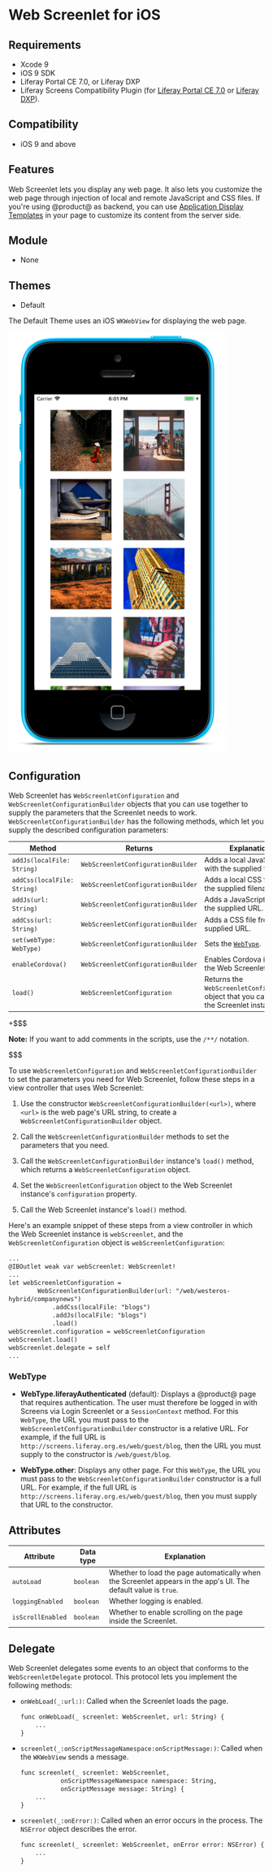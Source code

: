 # Web Screenlet for iOS [](id=web-screenlet-for-ios)

## Requirements [](id=requirements)

-   Xcode 9
-   iOS 9 SDK
-   Liferay Portal CE 7.0, or Liferay DXP 
-   Liferay Screens Compatibility Plugin (for 
    [Liferay Portal CE 7.0](http://www.liferay.com/marketplace/-/mp/application/54365664) 
    or 
    [Liferay DXP](http://www.liferay.com/marketplace/-/mp/application/54369726)). 

## Compatibility [](id=compatibility)

- iOS 9 and above

## Features [](id=features)

Web Screenlet lets you display any web page. It also lets you customize the web 
page through injection of local and remote JavaScript and CSS files. If you're 
using @product@ as backend, you can use 
[Application Display Templates](/discover/portal/-/knowledge_base/7-0/styling-apps-with-application-display-templates) 
in your page to customize its content from the server side. 

## Module [](id=module)

- None

## Themes [](id=themes)

- Default

The Default Theme uses an iOS `WKWebView` for displaying the web page. 

![Figure 1: Web Screenlet using the Default Theme.](../../images/screens-ios-webscreenlet.png)

## Configuration [](id=configuration)

Web Screenlet has `WebScreenletConfiguration` and 
`WebScreenletConfigurationBuilder` objects that you can use together to supply 
the parameters that the Screenlet needs to work. 
`WebScreenletConfigurationBuilder` has the following methods, which let you 
supply the described configuration parameters: 

| Method | Returns | Explanation |
|-----------|-----------|-------------| 
| `addJs(localFile: String)` | `WebScreenletConfigurationBuilder` | Adds a local JavaScript file with the supplied filename. |
| `addCss(localFile: String)` | `WebScreenletConfigurationBuilder` | Adds a local CSS file with the supplied filename. |
| `addJs(url: String)` | `WebScreenletConfigurationBuilder` | Adds a JavaScript file from the supplied URL. |
| `addCss(url: String)` | `WebScreenletConfigurationBuilder` | Adds a CSS file from the supplied URL. |
| `set(webType: WebType)` | `WebScreenletConfigurationBuilder` | Sets the [`WebType`](/develop/reference/-/knowledge_base/7-0/web-screenlet-for-ios#webtype). |
| `enableCordova()` | `WebScreenletConfigurationBuilder` | Enables Cordova inside the Web Screenlet. |
| `load()` | `WebScreenletConfiguration` | Returns the `WebScreenletConfiguration` object that you can set to the Screenlet instance. |

+$$$

**Note:** If you want to add comments in the scripts, use the `/**/` notation. 

$$$

To use `WebScreenletConfiguration` and `WebScreenletConfigurationBuilder` to set 
the parameters you need for Web Screenlet, follow these steps in a view 
controller that uses Web Screenlet: 

1.  Use the constructor `WebScreenletConfigurationBuilder(<url>)`, where `<url>` 
    is the web page's URL string, to create a `WebScreenletConfigurationBuilder` 
    object. 

2.  Call the `WebScreenletConfigurationBuilder` methods to set the parameters 
    that you need. 

3.  Call the `WebScreenletConfigurationBuilder` instance's `load()` method, 
    which returns a `WebScreenletConfiguration` object. 

4.  Set the `WebScreenletConfiguration` object to the Web Screenlet instance's 
    `configuration` property. 

5.  Call the Web Screenlet instance's `load()` method. 

Here's an example snippet of these steps from a view controller in which the Web 
Screenlet instance is `webScreenlet`, and the `WebScreenletConfiguration` object 
is `webScreenletConfiguration`: 

    ...
    @IBOutlet weak var webScreenlet: WebScreenlet!
    ...
    let webScreenletConfiguration = 
            WebScreenletConfigurationBuilder(url: "/web/westeros-hybrid/companynews")
                .addCss(localFile: "blogs")
                .addJs(localFile: "blogs")
                .load()
    webScreenlet.configuration = webScreenletConfiguration
    webScreenlet.load()
    webScreenlet.delegate = self
    ...

### WebType [](id=webtype)

-   **WebType.liferayAuthenticated** (default): Displays a @product@ page that 
    requires authentication. The user must therefore be logged in with Screens 
    via Login Screenlet or a `SessionContext` method. For this `WebType`, the 
    URL you must pass to the `WebScreenletConfigurationBuilder` constructor is a 
    relative URL. For example, if the full URL is 
    `http://screens.liferay.org.es/web/guest/blog`, then the URL you must supply 
    to the constructor is `/web/guest/blog`. 

-   **WebType.other**: Displays any other page. For this `WebType`, the URL you 
    must pass to the `WebScreenletConfigurationBuilder` constructor is a full 
    URL. For example, if the full URL is 
    `http://screens.liferay.org.es/web/guest/blog`, then you must supply that 
    URL to the constructor. 

## Attributes [](id=attributes)

| Attribute | Data type | Explanation |
|-----------|-----------|-------------|
| `autoLoad` | `boolean` | Whether to load the page automatically when the Screenlet appears in the app's UI. The default value is `true`. |
| `loggingEnabled` | `boolean` | Whether logging is enabled. |
| `isScrollEnabled` | `boolean` | Whether to enable scrolling on the page inside the Screenlet. |

## Delegate [](id=delegate)

Web Screenlet delegates some events to an object that conforms to the 
`WebScreenletDelegate` protocol. This protocol lets you implement the following 
methods:

-   `onWebLoad(_:url:)`: Called when the Screenlet loads the page. 

        func onWebLoad(_ screenlet: WebScreenlet, url: String) {
            ...
        }

-   `screenlet(_:onScriptMessageNamespace:onScriptMessage:)`: Called when the 
    `WKWebView` sends a message. 

        func screenlet(_ screenlet: WebScreenlet,
                   onScriptMessageNamespace namespace: String,
                   onScriptMessage message: String) {
            ...
        }

-   `screenlet(_:onError:)`: Called when an error occurs in the process. The 
    `NSError` object describes the error. 

        func screenlet(_ screenlet: WebScreenlet, onError error: NSError) {
            ...
        }
